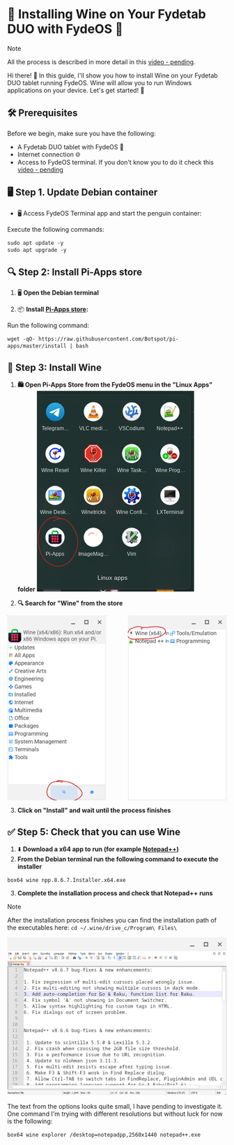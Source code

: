 # 🍷 Installing Wine on Your Fydetab DUO with FydeOS 🚀

> [!NOTE]  
> All the process is described in more detail in this [video - pending]().

Hi there! 👋 In this guide, I'll show you how to install Wine on your Fydetab DUO tablet running FydeOS. Wine will allow you to run Windows applications on your device. Let's get started! 💪

## 🛠️ Prerequisites

Before we begin, make sure you have the following:

- A Fydetab DUO tablet with FydeOS 📱
- Internet connection 🌐
- Access to FydeOS terminal. If you don't know you to do it check this [video - pending]()


## 🖥️ Step 1. Update Debian container

* 🖥️ Access FydeOS Terminal app and start the penguin container:

Execute the following commands: 

```
sudo apt update -y
sudo apt upgrade -y
```


## 🔍 Step 2: Install Pi-Apps store

1. 🖥️ **Open the Debian terminal** 

2. 📦 **Install [Pi-Apps store](https://pi-apps.io/):** 

Run the following command:
```
wget -qO- https://raw.githubusercontent.com/Botspot/pi-apps/master/install | bash
```

## 🍷 Step 3: Install Wine

1. **🛍️ Open Pi-Apps Store from the FydeOS menu in the "Linux Apps" folder**
![Pi-Apps Store from the FydeOS menu](/Images/FydeOS/Wine/piapps_from_menu.png)

2. **🔍 Search for "Wine" from the store**

<div style="display: flex; justify-content: space-between;">
  <img src="Images/FydeOS/Wine/piapps_search.png" alt="image 1" style="width: 45%;"/>
  <img src="Images/FydeOS/Wine/piapps_wine_install.png" alt="image 2" style="width: 45%;"/>
</div>

3. **Click on "Install" and wait until the process finishes**


## ✅ Step 5: Check that you can use Wine

1. ⬇️ **Download a x64 app to run (for example [Notepad++](https://github.com/notepad-plus-plus/notepad-plus-plus/releases/download/v8.6.7/npp.8.6.7.Installer.x64.exe))**
2. **From the Debian terminal run the following command to execute the installer**
```
box64 wine npp.8.6.7.Installer.x64.exe
```
3. **Complete the installation process and check that Notepad++ runs**

> [!NOTE]  
> After the installation process finishes you can find the installation path of the executables here: `
cd ~/.wine/drive_c/Program\ Files\
`

![](/Images/FydeOS/Wine/notepad_working_small.png)

The text from the options looks quite small, I have pending to investigate it. One command I'm trying with different resolutions but without luck for now is the following: 
```
box64 wine explorer /desktop=notepadpp,2560x1440 notepad++.exe
```

